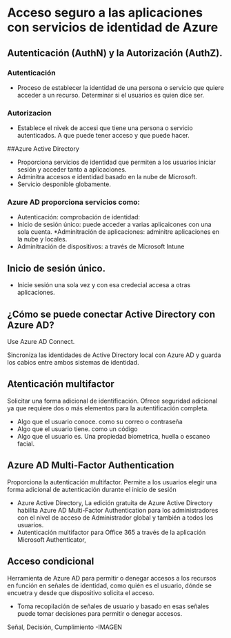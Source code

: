 # Acceso seguro a las aplicaciones con servicios de identidad de Azure

## Autenticación (AuthN) y la Autorización (AuthZ).


### Autenticación
* Proceso de establecer la identidad de una persona o servicio que quiere acceder a un 
recurso. Determinar si el usuarios es quien dice ser.

### Autorizacion 
* Establece el nivek de accesi que tiene una persona o servicio autenticados. 
A que puede tener acceso y que puede hacer.

##Azure Active Directory

* Proporciona servicios de identidad que permiten a los usuarios iniciar sesión y acceder 
tanto a aplicaciones.
* Adminitra accesos e identidad basado en la nube de Microsoft.
* Servicio desponible globamente.


### Azure AD proporciona servicios como:

* Autenticación: comprobación de identidad: 
* Inicio de sesión único: puede acceder a varias aplicaicones con una sola cuenta.
*Adminitración de aplicaciones: adminitre aplicaciones en la nube y locales.
* Adminitración de dispositivos: a través de Microsoft Intune 


## Inicio de sesión único.

* Inicie sesión una sola vez y con esa credecial accesa a otras aplicaciones.


## ¿Cómo se puede conectar Active Directory con Azure AD?

Use Azure AD Connect.

Sincroniza las identidades de Active Directory local con Azure AD y guarda los cabios 
entre ambos sistemas de identidad.



## Atenticación multifactor
Solicitar una forma adicional de identificación.
Ofrece seguridad adicional ya que requiere dos o más elementos para
la autentificación completa.
* Algo que el usuario conoce. como su correo o contraseña
* Algo que el usuario tiene. como un código 
* Algo que el usuario es. Una propiedad biometrica, huella o escaneo facial.

## Azure AD Multi-Factor Authentication
Proporciona la autenticación multifactor.
Permite a los usuarios elegir una forma adicional de autenticación durante el inicio de 
sesión 

* Azure Active Directory, La edición gratuita de Azure Active Directory habilita Azure 
AD Multi-Factor Authentication para los administradores con el nivel de acceso de 
Administrador global y también a todos los usuarios.
* Autenticación multifactor para Office 365
a través de la aplicación Microsoft Authenticator,

## Acceso condicional

Herramienta de Azure AD para permitir o denegar accesos a los recursos en función 
en señales de identidad, como quién es el usuario, dónde se encuetra y desde que 
dispositivo solicita el acceso.
* Toma recopilación de señales de usuario y basado en esas señales puede tomar
decisiones para permitir o denegar accesos.

Señal, Decisión, Cumplimiento -IMAGEN